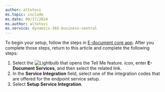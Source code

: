 ```yaml
---
author: altotovi
ms.topic: include
ms.date: 09/17/2024
ms.author: altotovi
ms.service: dynamics-365-business-central
---
```


To begin your setup, follow the steps in [E-document core app](../finance-how-setup-edocuments.md). After you complete those steps, return to this article and complete the following steps:

1. Select the ![Lightbulb that opens the Tell Me feature.](media/ui-search/search_small.png "Tell me what you want to do") icon, enter **E-Document Services**, and then select the related link.
2. In the **Service Integration** field, select one of the integration codes that are offered for the endpoint service setup.
3. Select **Setup Service Integration**.
